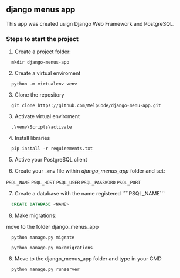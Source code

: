 ## django menus app

This app was created usign Django Web Framework and PostgreSQL.

### Steps to start the project

1. Create a project folder:

```
  mkdir django-menus-app
```

2. Create a virtual enviroment 

```
  python -m virtualenv venv
```

3. Clone the repository

```
  git clone https://github.com/MelpCode/django-menu-app.git
```

3. Activate virtual enviroment

```
  .\venv\Scripts\activate
```

4. Install libraries

```
  pip install -r requirements.txt
```

5. Active your PostgreSQL client

6. Create your ```.env``` file within *django_menus_app* folder and set:

```PSQL_NAME``` ```PSQL_HOST``` ```PSQL_USER``` ```PSQL_PASSWORD``` ```PSQL_PORT```

7. Create a database with the name registered ````PSQL_NAME```

```sql
  CREATE DATABASE <NAME>
```

8. Make migrations:

  move to the folder django_menus_app

  ```
    python manage.py migrate
  ```

  ```
    python manage.py makemigrations
  ```

8. Move to the django_menus_app folder and type in your CMD

```
  python manage.py runserver
```
